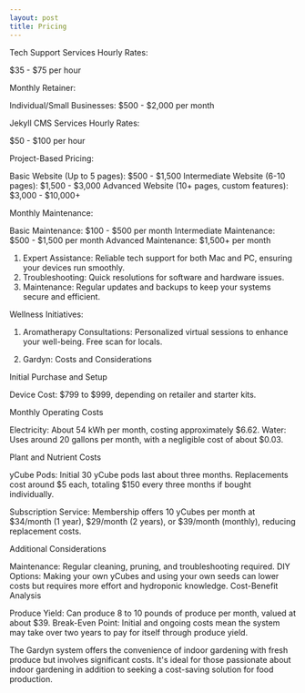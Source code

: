 ```yaml
---
layout: post
title: Pricing
---
```


Tech Support Services
Hourly Rates:

$35 - $75 per hour

Monthly Retainer:

Individual/Small Businesses: $500 - $2,000 per month

Jekyll CMS Services
Hourly Rates:

$50 - $100 per hour

Project-Based Pricing:

Basic Website (Up to 5 pages): $500 - $1,500
Intermediate Website (6-10 pages): $1,500 - $3,000
Advanced Website (10+ pages, custom features): $3,000 - $10,000+

Monthly Maintenance:

Basic Maintenance: $100 - $500 per month
Intermediate Maintenance: $500 - $1,500 per month
Advanced Maintenance: $1,500+ per month

1. Expert Assistance: Reliable tech support for both Mac and PC, ensuring your devices run smoothly.
2. Troubleshooting: Quick resolutions for software and hardware issues.
3. Maintenance: Regular updates and backups to keep your systems secure and efficient.


Wellness Initiatives:

1. Aromatherapy Consultations: Personalized virtual sessions to enhance your well-being. Free scan for locals.

2. Gardyn: Costs and Considerations

Initial Purchase and Setup

Device Cost: $799 to $999, depending on retailer and starter kits.

Monthly Operating Costs

Electricity: About 54 kWh per month, costing approximately $6.62.
Water: Uses around 20 gallons per month, with a negligible cost of about $0.03.

Plant and Nutrient Costs

yCube Pods: Initial 30 yCube pods last about three months. Replacements cost around $5 each, totaling $150 every three months if bought individually.

Subscription Service: Membership offers 10 yCubes per month at $34/month (1 year), $29/month (2 years), or $39/month (monthly), reducing replacement costs.

Additional Considerations

Maintenance: Regular cleaning, pruning, and troubleshooting required.
DIY Options: Making your own yCubes and using your own seeds can lower costs but requires more effort and hydroponic knowledge.
Cost-Benefit Analysis

Produce Yield: Can produce 8 to 10 pounds of produce per month, valued at about $39.
Break-Even Point: Initial and ongoing costs mean the system may take over two years to pay for itself through produce yield.

The Gardyn system offers the convenience of indoor gardening with fresh produce but involves significant costs. It's ideal for those passionate about indoor gardening in addition to seeking a cost-saving solution for food production.

